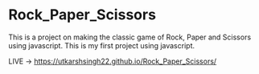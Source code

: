 # Rock_Paper_Scissors

This is a project on making the classic game of Rock, Paper and Scissors using javascript. This is my first project using javascript.

LIVE -> https://utkarshsingh22.github.io/Rock_Paper_Scissors/

